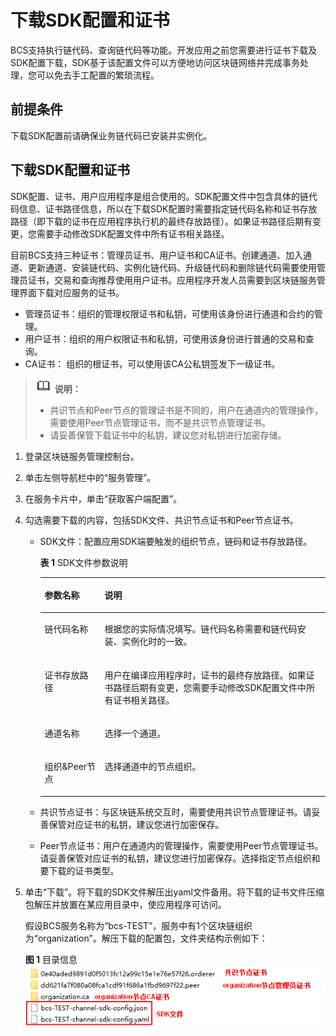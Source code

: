# 下载SDK配置和证书<a name="bcs_usermanual_0016"></a>

BCS支持执行链代码、查询链代码等功能。开发应用之前您需要进行证书下载及SDK配置下载，SDK基于该配置文件可以方便地访问区块链网络并完成事务处理，您可以免去手工配置的繁琐流程。

## 前提条件<a name="section142491222163320"></a>

下载SDK配置前请确保业务链代码已安装并实例化。

## 下载SDK配置和证书<a name="section1233285415579"></a>

SDK配置、证书、用户应用程序是组合使用的。SDK配置文件中包含具体的链代码信息、证书路径信息，所以在下载SDK配置时需要指定链代码名称和证书存放路径（即下载的证书在应用程序执行机的最终存放路径）。如果证书路径后期有变更，您需要手动修改SDK配置文件中所有证书相关路径。

目前BCS支持三种证书：管理员证书、用户证书和CA证书。创建通道、加入通道、更新通道、安装链代码、实例化链代码、升级链代码和删除链代码需要使用管理员证书，交易和查询推荐使用用户证书。应用程序开发人员需要到区块链服务管理界面下载对应服务的证书。

-   管理员证书：组织的管理权限证书和私钥，可使用该身份进行通道和合约的管理。
-   用户证书：组织的用户权限证书和私钥，可使用该身份进行普通的交易和查询。
-   CA证书： 组织的根证书，可以使用该CA公私钥签发下一级证书。

>![](public_sys-resources/icon-note.gif) **说明：** 
>-   共识节点和Peer节点的管理证书是不同的，用户在通道内的管理操作，需要使用Peer节点管理证书，而不是共识节点管理证书。
>-   请妥善保管下载证书中的私钥，建议您对私钥进行加密存储。

1.  登录区块链服务管理控制台。
2.  单击左侧导航栏中的“服务管理”。
3.  在服务卡片中，单击“获取客户端配置”。
4.  勾选需要下载的内容，包括SDK文件、共识节点证书和Peer节点证书。
    -   SDK文件：配置应用SDK端要触发的组织节点，链码和证书存放路径。

        **表 1**  SDK文件参数说明

        <a name="table52054213100"></a>
        <table><thead align="left"><tr id="row1120114214109"><th class="cellrowborder" valign="top" width="21%" id="mcps1.2.3.1.1"><p id="p220134261011"><a name="p220134261011"></a><a name="p220134261011"></a>参数名称</p>
        </th>
        <th class="cellrowborder" valign="top" width="79%" id="mcps1.2.3.1.2"><p id="p1520124251015"><a name="p1520124251015"></a><a name="p1520124251015"></a>说明</p>
        </th>
        </tr>
        </thead>
        <tbody><tr id="row02054219107"><td class="cellrowborder" valign="top" width="21%" headers="mcps1.2.3.1.1 "><p id="p52024220103"><a name="p52024220103"></a><a name="p52024220103"></a>链代码名称</p>
        </td>
        <td class="cellrowborder" valign="top" width="79%" headers="mcps1.2.3.1.2 "><p id="p3204428109"><a name="p3204428109"></a><a name="p3204428109"></a>根据您的实际情况填写。链代码名称需要和链代码安装、实例化时的一致。</p>
        </td>
        </tr>
        <tr id="row122024241012"><td class="cellrowborder" valign="top" width="21%" headers="mcps1.2.3.1.1 "><p id="p320104211107"><a name="p320104211107"></a><a name="p320104211107"></a>证书存放路径</p>
        </td>
        <td class="cellrowborder" valign="top" width="79%" headers="mcps1.2.3.1.2 "><p id="p1532744225313"><a name="p1532744225313"></a><a name="p1532744225313"></a>用户在编译应用程序时，证书的最终存放路径。如果证书路径后期有变更，您需要手动修改SDK配置文件中所有证书相关路径。</p>
        </td>
        </tr>
        <tr id="row8205420108"><td class="cellrowborder" valign="top" width="21%" headers="mcps1.2.3.1.1 "><p id="p1620104251012"><a name="p1620104251012"></a><a name="p1620104251012"></a>通道名称</p>
        </td>
        <td class="cellrowborder" valign="top" width="79%" headers="mcps1.2.3.1.2 "><p id="p120204271012"><a name="p120204271012"></a><a name="p120204271012"></a>选择一个通道。</p>
        </td>
        </tr>
        <tr id="row020642171013"><td class="cellrowborder" valign="top" width="21%" headers="mcps1.2.3.1.1 "><p id="p1820142171019"><a name="p1820142171019"></a><a name="p1820142171019"></a>组织&amp;Peer节点</p>
        </td>
        <td class="cellrowborder" valign="top" width="79%" headers="mcps1.2.3.1.2 "><p id="p1820174217105"><a name="p1820174217105"></a><a name="p1820174217105"></a>选择通道中的节点组织。</p>
        </td>
        </tr>
        </tbody>
        </table>

    -   共识节点证书：与区块链系统交互时，需要使用共识节点管理证书。请妥善保管对应证书的私钥，建议您进行加密保存。
    -   Peer节点证书：用户在通道内的管理操作，需要使用Peer节点管理证书。请妥善保管对应证书的私钥，建议您进行加密保存。选择指定节点组织和要下载的证书类型。

5.  单击“下载”。将下载的SDK文件解压出yaml文件备用。将下载的证书文件压缩包解压并放置在某应用目录中，使应用程序可访问。

    假设BCS服务名称为“bcs-TEST”，服务中有1个区块链组织为“organization”。解压下载的配置包，文件夹结构示例如下：

    **图 1**  目录信息<a name="fig1847744295020"></a>  
    ![](figures/目录信息.png "目录信息")


